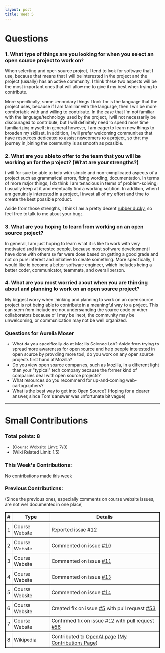 ```yaml
---
layout: post
title: Week 5
---
```


# Questions

### 1. What type of things are you looking for when you select an open source project to work on?

When selecting and open source project, I tend to look for software that I use, because that means that I will be interested in the project and the project (usually) has an active community. I think these two aspects will be the most important ones that will allow me to give it my best when trying to contribute.

More specifically, some secondary things I look for is the language that the project uses, because if I am familiar with the language, then I will be more comfortable with and willing to contribute. In the case that I'm not familiar with the language/technology used by the project, I will not necessarily be discouraged to contribute, but I will definitely need to spend more time familiarizing myself; in general however, I am eager to learn new things to broaden my skillset. In addition, I will prefer welcoming communities that have resources dedicated to assist newcomers to a project, so that my journey in joining the community is as smooth as possible.

### 2. What are you able to offer to the team that you will be working on for the project? (What are your strengths?)

I will for sure be able to help with simple and non-complicated aspects of a project such as grammatical errors, fixing wording, documentation. In terms of more major things, I do think I am tenacious in terms of problem-solving; I usually keep at it and eventually find a working solution. In addition, when I am genuinely interested in a project, I invest all of my effort and time to create the best possible product.

Aside from those strengths, I think I am a pretty decent [rubber ducky](https://en.wikipedia.org/wiki/Rubber_duck_debugging), so feel free to talk to me about your bugs.

### 3. What are you hoping to learn from working on an open source project?

In general, I am just hoping to learn what it is like to work with very motivated and interested people, because most software development I have done with others so far were done based on getting a good grade and not on pure interest and initiative to create something. More specifically, I would like to become a better software engineer, which includes being a better coder, communicator, teammate, and overall person.

### 4. What are you most worried about when you are thinking about and planning to work on an open source project?

My biggest worry when thinking and planning to work on an open source project is not being able to contribute in a meaningful way to a project. This can stem from include me not understanding the source code or other collaborators because of I may be inept, the community may be unwelcoming, or communication may not be well organized.

### Questions for Aurelia Moser

* What do you specifically do at Mozilla Science Lab? Aside from trying to spread more awareness for open source and help people interested in open source by providing more tool, do you work on any open source projects first hand at Mozilla?
* Do you view open source companies, such as Mozilla, in a different light than your "typical" tech company because the former kind of companies deal with open source projects?
* What resources do you recommend for up-and-coming web-cartographers?
* What is the best way to get into Open Source? (Hoping for a clearer answer, since Tom's answer was unfortunate bit vague)

--------------------------------
# Small Contributions
 
### Total points: 8
* (Course Website Limit: 7/8)
* (Wiki Related Limit: 1/5)

### This Week's Contributions:

No contributions made this week

### Previous Contributions:

(Since the previous ones, especially comments on course website issues, are not well documented in one place)

|**#**|**Type**|**Details**|
|-----|--------|-----------|
|1|Course Website|Reported issue [#12](https://github.com/joannakl/cs480_s18/issues/12)|
|2|Course Website|Commented on issue [#10](https://github.com/joannakl/cs480_s18/issues/10)|
|3|Course Website|Commented on issue [#11](https://github.com/joannakl/cs480_s18/issues/11)|
|4|Course Website|Commented on issue [#13](https://github.com/joannakl/cs480_s18/issues/13)|
|5|Course Website|Commented on issue [#14](https://github.com/joannakl/cs480_s18/issues/14)|
|6|Course Website|Created fix on issue [#5](https://github.com/joannakl/cs480_s18/issues/5) with pull request [#53](https://github.com/joannakl/cs480_s18/pull/53)|
|7|Course Website|Confirmed fix on issue [#12](https://github.com/joannakl/cs480_s18/issues/12) with pull request [#56](https://github.com/joannakl/cs480_s18/pull/56)|
|8|Wikipedia|Contributed to [OpenAI page](https://en.wikipedia.org/w/index.php?title=OpenAI&oldid=824974813) ([My Contributions Page](https://en.wikipedia.org/wiki/Special:Contributions/PhrydRhys))|

<style>
    table {
        border-collapse:collapse;
        border: 1px solid black;
    }
    th, td {
        border: 1px solid black;
        padding: 5px;
    }
</style>
